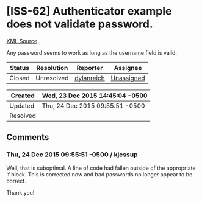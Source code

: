 # [ISS-62] Authenticator example does not validate password.

[XML Source](../xml/ISS-62.xml)
<p><p>Any password seems to work as long as the username field is valid.</p></p>





Status|Resolution|Reporter|Assignee
------|----------|--------|--------
Closed|Unresolved|[dylanreich](dylanreich)|[Unassigned]($-1)





Created|Wed, 23 Dec 2015 14:45:04 -0500
-------|--------------
Updated|Thu, 24 Dec 2015 09:55:51 -0500
Resolved|


## Comments




### Thu, 24 Dec 2015 09:55:51 -0500 / kjessup 

<p><p>Well, that is suboptimal. A line of code had fallen outside of the appropriate if block. This is corrected now and bad passwords no longer appear to be correct.</p>

<p>Thank you!</p></p>


